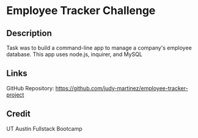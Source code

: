 # Employee Tracker Challenge

## Description
Task was to build a command-line app to manage a company's employee database. This app uses node.js, inquirer, and MySQL

## Links
GitHub Repository: https://github.com/judy-martinez/employee-tracker-project

## Credit
UT Austin Fullstack Bootcamp
